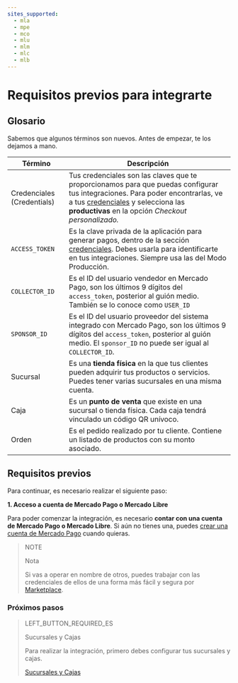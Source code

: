 ```yaml
---
sites_supported:
  - mla
  - mpe
  - mco
  - mlu
  - mlm
  - mlc
  - mlb
---
```


# Requisitos previos para integrarte

## Glosario

Sabemos que algunos términos son nuevos. Antes de empezar, te los dejamos a mano. 

| Término                            | Descripción                                                  |
| -----------------------------------| ------------------------------------------------------------ | 
| Credenciales (Credentials)         | Tus credenciales son las claves que te proporcionamos para que puedas configurar tus integraciones. Para poder encontrarlas, ve a tus [credenciales]([FAKER][CREDENTIALS][URL]) y selecciona las **productivas** en la opción _Checkout personalizado._ |
| `ACCESS_TOKEN` | Es la clave privada de la aplicación para generar pagos, dentro de la sección [credenciales]([FAKER][CREDENTIALS][URL]). Debes usarla para identificarte en tus integraciones. Siempre usa las del Modo Producción. |
| `COLLECTOR_ID` | Es el ID del usuario vendedor en Mercado Pago, son los últimos 9 dígitos del `access_token`, posterior al guión medio. También se lo conoce como `USER_ID` |
| `SPONSOR_ID` | Es el ID del usuario proveedor del sistema integrado con Mercado Pago, son los últimos 9 dígitos del `access_token`, posterior al guión medio. El `sponsor_ID` no puede ser igual al `COLLECTOR_ID`. |
| Sucursal | Es una **tienda física** en la que tus clientes pueden adquirir tus productos o servicios. Puedes tener varias sucursales en una misma cuenta. |
| Caja | Es un **punto de venta** que existe en una sucursal o tienda física. Cada caja tendrá vinculado un código QR unívoco. |
| Orden | Es el pedido realizado por tu cliente. Contiene un listado de productos con su monto asociado.

## Requisitos previos

Para continuar, es necesario realizar el siguiente paso:

**1. Acceso a cuenta de Mercado Pago o Mercado Libre**

Para poder comenzar la integración, es necesario **contar con una cuenta de Mercado Pago o Mercado Libre**. 
Si aún no tienes una, puedes [crear una cuenta de Mercado Pago](https://www.mercadopago.com.ar) cuando quieras.

> NOTE
> 
> Nota
> 
> Si vas a operar en nombre de otros, puedes trabajar con las credenciales de ellos de una forma más fácil y segura por [Marketplace](https://www.mercadopago.com.ar/developers/es/guides/marketplace/api/introduction/).


### Próximos pasos


> LEFT_BUTTON_REQUIRED_ES
>
> Sucursales y Cajas
>
> Para realizar la integración, primero debes configurar tus sucursales y cajas.
>
> [Sucursales y Cajas](https://www.mercadopago.com.ar/developers/es/guides/qr-code/general-considerations/stores-pos/)
